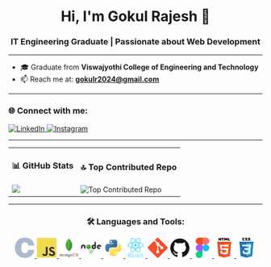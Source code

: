<h1 align="center">Hi, I'm Gokul Rajesh 👋</h1>
<h3 align="center">IT Engineering Graduate | Passionate about Web Development</h3>

---

- 🎓 Graduate from **Viswajyothi College of Engineering and Technology**
- 📫 Reach me at: **gokulr2024@gmail.com**

---

<h3 align="left">🌐 Connect with me:</h3>
<p align="left">
  <a href="https://www.linkedin.com/in/gokulrajesh" target="_blank">
    <img src="https://cdn.jsdelivr.net/gh/devicons/devicon/icons/linkedin/linkedin-original.svg" alt="LinkedIn" width="40" height="40"/>
  </a>
  <a href="https://www.instagram.com/primordial_bread" target="_blank">
    <img src="https://upload.wikimedia.org/wikipedia/commons/a/a5/Instagram_icon.png" alt="Instagram" width="40" height="40"/>
  </a>
</p>


---
<table>
  <tr>
    <td>
      <h3 align="left">📊 GitHub Stats</h3>
    </td>
    <td>
      <h3 align="left">🔝 Top Contributed Repo</h3>
    </td>
  </tr>
<tr>
      <td>
             <img src="https://github-readme-stats.vercel.app/api/top-langs/?username=gokulhy&layout=compact&theme=tokyonight"/>
      </td>
      <td>
            <img src="https://github-contributor-stats.vercel.app/api?username=gokulhy&limit=5&theme=tokyonight&combine_all_yearly_contributions=true" alt="Top Contributed Repo" />
      </td>
</tr>
</table>

---

<h3 align="center">🛠️ Languages and Tools:</h3>
<p align="center">
  <a href="https://www.cprogramming.com/" target="_blank">
    <img src="https://raw.githubusercontent.com/devicons/devicon/master/icons/c/c-original.svg" alt="C" width="40" height="40"/>
  </a>
  <a href="https://developer.mozilla.org/en-US/docs/Web/JavaScript" target="_blank">
    <img src="https://raw.githubusercontent.com/devicons/devicon/master/icons/javascript/javascript-original.svg" alt="JavaScript" width="40" height="40"/>
  </a>
  <a href="https://www.mongodb.com/" target="_blank">
    <img src="https://raw.githubusercontent.com/devicons/devicon/master/icons/mongodb/mongodb-original-wordmark.svg" alt="MongoDB" width="40" height="40"/>
  </a>
  <a href="https://nodejs.org" target="_blank">
    <img src="https://raw.githubusercontent.com/devicons/devicon/master/icons/nodejs/nodejs-original-wordmark.svg" alt="Node.js" width="40" height="40"/>
  </a>
  <a href="https://www.python.org" target="_blank">
    <img src="https://raw.githubusercontent.com/devicons/devicon/master/icons/python/python-original.svg" alt="Python" width="40" height="40"/>
  </a>
  <a href="https://reactjs.org/" target="_blank">
    <img src="https://raw.githubusercontent.com/devicons/devicon/master/icons/react/react-original-wordmark.svg" alt="React" width="40" height="40"/>
  </a>
  <a href="https://git-scm.com/" target="_blank">
    <img src="https://raw.githubusercontent.com/devicons/devicon/master/icons/git/git-original.svg" alt="Git" width="40" height="40"/>
  </a>
  <a href="https://github.com/" target="_blank">
    <img src="https://raw.githubusercontent.com/devicons/devicon/master/icons/github/github-original.svg" alt="GitHub" width="40" height="40"/>
  </a>
  <a href="https://www.figma.com/" target="_blank">
    <img src="https://raw.githubusercontent.com/devicons/devicon/master/icons/figma/figma-original.svg" alt="Figma" width="40" height="40"/>
  </a>
  <a href="https://developer.mozilla.org/en-US/docs/Web/HTML" target="_blank">
    <img src="https://raw.githubusercontent.com/devicons/devicon/master/icons/html5/html5-original-wordmark.svg" alt="HTML5" width="40" height="40"/>
  </a>
  <a href="https://developer.mozilla.org/en-US/docs/Web/CSS" target="_blank">
    <img src="https://raw.githubusercontent.com/devicons/devicon/master/icons/css3/css3-original-wordmark.svg" alt="CSS3" width="40" height="40"/>
  </a>
</p>

